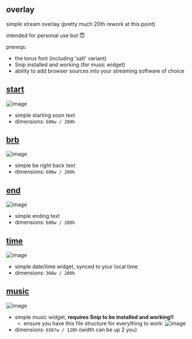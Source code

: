 ## overlay
simple stream overlay (pretty much 20th rework at this point)

intended for personal use but 😇

prereqs:
- the torus font (including 'salt' variant)
- Snip installed and working (for music widget)
- ability to add browser sources into your streaming software of choice

## [start](start.html)
![image](https://user-images.githubusercontent.com/46572320/204112047-ff26b09e-2a80-41a4-90a6-f67f79907061.png)
- simple starting soon text
- dimensions: `600w / 200h`

## [brb](brb.html)
![image](https://user-images.githubusercontent.com/46572320/204112068-a32260c4-de8c-4d7d-a10a-e08e8b7e4f73.png)
- simple be right back text
- dimensions: `600w / 200h`

## [end](end.html)
![image](https://user-images.githubusercontent.com/46572320/204112111-01ee4ef9-be9a-4cd3-a2ac-03a0dd85bb3e.png)
- simple ending text
- dimensions: `600w / 200h`

## [time](time.html)
![image](https://user-images.githubusercontent.com/46572320/204112153-83c140ee-48ab-434d-8f24-5c659644fab2.png)
- simple date/time widget, synced to your local time
- dimensions: `360w / 200h`

## [music](music.html)
![image](https://user-images.githubusercontent.com/46572320/204112215-84fc250f-4608-4373-a6c8-45fcf0f57293.png)
- simple music widget, **requires Snip to be installed and working!!**
  - ensure you have this file structure for everything to work: ![image](https://user-images.githubusercontent.com/46572320/204112280-21072736-b772-4cd0-a596-61e3e9d09a29.png)
- dimensions: `650?w / 120h` (width can be up 2 you)
